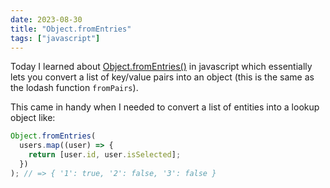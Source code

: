 ```yaml
---
date: 2023-08-30
title: "Object.fromEntries"
tags: ["javascript"]
---
```



Today I learned about [Object.fromEntries()](https://developer.mozilla.org/en-US/docs/Web/JavaScript/Reference/Global_Objects/Object/fromEntries) in javascript which essentially lets you convert a list of key/value pairs into an object (this is the same as the lodash function `fromPairs`).

This came in handy when I needed to convert a list of entities into a lookup object like:

```javascript
Object.fromEntries(
  users.map((user) => {
    return [user.id, user.isSelected];
  })
); // => { '1': true, '2': false, '3': false }
```

